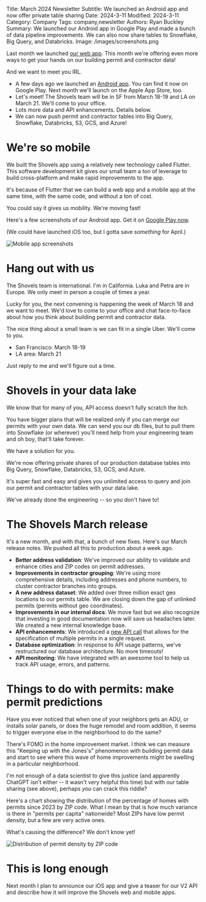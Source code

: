 Title: March 2024 Newsletter
Subtitle: We launched an Android app and now offer private table sharing
Date: 2024-3-11
Modified: 2024-3-11
Category: Company
Tags: company,newsletter
Authors: Ryan Buckley
Summary: We launched our Android app in Google Play and made a bunch of data pipeline improvements. We can also now share tables to Snowflake, Big Query, and Databricks.
Image: /images/screenshots.png


Last month we launched [our web app](https:/app.shovels.ai). This month we're offering even more ways to get your hands on our building permit and contractor data!

And we want to meet you IRL.

*   A few days ago we launched an [Android app](https://play.google.com/store/apps/details?id=com.shovels.shovels1). You can find it now on Google Play. Next month we'll launch on the Apple App Store, too. 
*   Let's meet! The Shovels team will be in SF from March 18-19 and LA on March 21. We'll come to your office. 
*   Lots more data and API enhancements. Details below.
*   We can now push permit and contractor tables into Big Query, Snowflake, Databricks, S3, GCS, and Azure! 

We're so mobile
===============

We built the Shovels app using a relatively new technology called Flutter. This software development kit gives our small team a ton of leverage to build cross-platform and make rapid improvements to the app.

It's because of Flutter that we can build a web app and a mobile app at the same time, with the same code, and without a ton of cost.

You could say it gives us mobility. We're moving fast! 

Here's a few screenshots of our Android app. Get it on [Google Play now](https://play.google.com/store/apps/details?id=com.shovels.shovels1).

(We could have launched iOS too, but I gotta save _something_ for April.)

![Mobile app screenshots]({static}/images/screenshots.png)

**Hang out with us**
====================

The Shovels team is international. I'm in California. Luka and Petra are in Europe. We only meet in person a couple of times a year.

Lucky for you, the next convening is happening the week of March 18 and we want to meet. We'd love to come to your office and chat face-to-face about how you think about building permit and contractor data. 

The nice thing about a small team is we can fit in a single Uber. We'll come to you. 

*   San Francisco: March 18-19   
*   LA area: March 21

Just reply to me and we'll figure out a time.

Shovels in your data lake
=========================

We know that for many of you, API access doesn't fully scratch the itch.

You have bigger plans that will be realized only if you can merge our permits with your own data. We can send you our db files, but to pull them into Snowflake (or wherever) you'll need help from your engineering team and oh boy, that'll take forever. 

We have a solution for you.

We're now offering private shares of our production database tables into Big Query, Snowflake, Databricks, S3, GCS, and Azure.

It's super fast and easy and gives you unlimited access to query and join our permit and contractor tables with your data lake.

We've already done the engineering -- so you don't have to! 

The Shovels March release
=========================

It's a new month, and with that, a bunch of new fixes. Here's our March release notes. We pushed all this to production about a week ago. 

*   **Better address validation**: We've improved our ability to validate and enhance cities and ZIP codes on permit addresses. 
*   **Improvements in contractor grouping**: We're using more comprehensive details, including addresses and phone numbers, to cluster contractor branches into groups.
*   **A new address dataset**: We added over three million exact geo locations to our permits table. We are closing down the gap of unlinked permits (permits without geo coordinates).
*   **Improvements in our internal docs**: We move fast but we also recognize that investing in good documentation now will save us headaches later. We created a new internal knowledge base.
*   **API enhancements**: We introduced a [new API call](https://api.shovels.ai/redoc#tag/Permits/operation/get_permits_by_id_v1_permits_get) that allows for the specification of multiple permits in a single request.
*   **Database optimization**: In response to API usage patterns, we've restructured our database architecture. No more timeouts!
*   **API monitoring**: We have integrated with an awesome tool to help us track API usage, errors, and patterns.

Things to do with permits: make permit predictions
==================================================

Have you ever noticed that when one of your neighbors gets an ADU, or installs solar panels, or does the huge remodel and room addition, it seems to trigger everyone else in the neighborhood to do the same? 

There's FOMO in the home improvement market. I think we can measure this "Keeping up with the Jones's" phenomenon with building permit data and start to see where this wave of home improvements might be swelling in a particular neighborhood.

I'm not enough of a data scientist to give this justice (and apparently ChatGPT isn't either -- it wasn't very helpful this time) but with our table sharing (see above), perhaps _you_ can crack this riddle?

Here's a chart showing the distribution of the percentage of homes with permits since 2023 by ZIP code. What I mean by that is how much variance is there in "permits per capita" nationwide? Most ZIPs have low permit density, but a few are very active ones.

What's causing the difference? We don't know yet!

![Distribution of permit density by ZIP code]({static}/images/permit-distribution.png)

This is long enough
===================

Next month I plan to announce our iOS app and give a teaser for our V2 API and describe how it will improve the Shovels web and mobile apps.